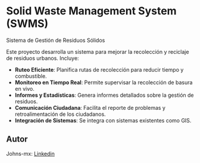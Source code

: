 # Solid Waste Management System (SWMS)
Sistema de Gestión de Residuos Sólidos

Este proyecto desarrolla un sistema para mejorar la recolección y reciclaje de residuos urbanos. Incluye:

- **Ruteo Eficiente**: Planifica rutas de recolección para reducir tiempo y combustible.
- **Monitoreo en Tiempo Real**: Permite supervisar la recolección de basura en vivo.
- **Informes y Estadísticas**: Genera informes detallados sobre la gestión de residuos.
- **Comunicación Ciudadana**: Facilita el reporte de problemas y retroalimentación de los ciudadanos.
- **Integración de Sistemas**: Se integra con sistemas existentes como GIS.

## Autor
Johns-mx: [Linkedin](https://www.linkedin.com/in/johns-mx-dev/)
